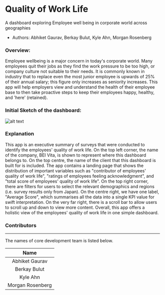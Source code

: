 # Quality of Work Life
A dashboard exploring Employee well being in corporate world across geographies

-   Authors: Abhiket Gaurav, Berkay Bulut, Kyle Ahn, Morgan Rosenberg

### Overview:
Employee wellbeing is a major concern in today's corporate world. Many employees quit their jobs as they find the work pressure to be too high, or company culture not suitable to their needs. It is commonly known in industry that to replace even the most junior employee is upwards of 25% of their annual salary; this figure only increases as seniority increases. This app will help employers view and understand the health of their employee base to then take proactive steps to keep their employees happy, healthy, and 'here' (retained). 

### Initial Sketch of the dashboard:
![alt text](https://github.com/UBC-MDS/quality_of_work_life/doc/labelled_dashboard_sketch.png)

### Explanation
This app is an executive summary of surveys that were conducted to identify the employees' quality of work life. On the top left corner, the name of the company, BEI Vita, is shown to represent where this dashboard belongs to. On the top centre, the name of the client that this dashboard is built for is included. The app contains a landing page that shows the distribution of important variables such as "contributor of employees' quality of work life", "ratings of employees feeling acknowledgment", and "total score of employees' quality of work life". On the top right corner, there are filters for users to select the relevant demographics and regions (i.e. survey results only from Japan). On the centre right, we have one label, "Average Score", which summarises all the data into a single KPI value for swift interpretation. On the very far right, there is a scroll bar to allow users to scroll up and down to view more content. Overall, this app offers a holistic view of the employees' quality of work life in one simple dashboard.

### Contributors
---
The names of core development team is listed below.

|           Name          |
|:-----------------------:|
|      Abhiket Gaurav     |
|      Berkay Bulut       |    
|        Kyle Ahn         |
|    Morgan Rosenberg     |
